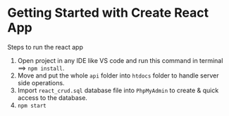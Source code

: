 # Getting Started with Create React App

Steps to run the react app
1. Open project in any IDE like VS code and run this command in terminal ==> `npm install`.
2. Move and put the whole `api` folder into `htdocs` folder to handle server side operations.
3. Import `react_crud.sql` database file into `PhpMyAdmin` to create & quick access to the database.
4. `npm start`